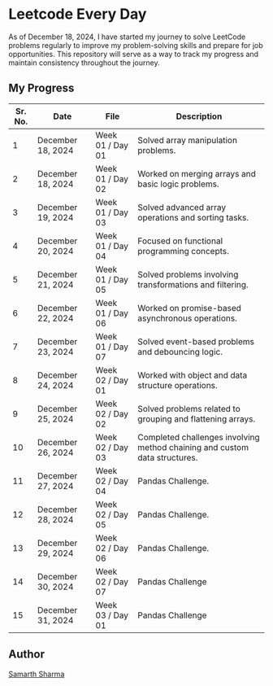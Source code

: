 # Leetcode Every Day

As of December 18, 2024, I have started my journey to solve LeetCode problems regularly to improve my problem-solving skills and prepare for job opportunities. This repository will serve as a way to track my progress and maintain consistency throughout the journey.

## My Progress

| Sr. No. | Date             | File                              | Description                                     |
|---------|------------------|-----------------------------------|------------------------------------------------|
| 1       | December 18, 2024 | Week 01 / Day 01                 | Solved array manipulation problems.            |
| 2       | December 18, 2024 | Week 01 / Day 02                 | Worked on merging arrays and basic logic problems. |
| 3       | December 19, 2024 | Week 01 / Day 03                 | Solved advanced array operations and sorting tasks. |
| 4       | December 20, 2024 | Week 01 / Day 04                 | Focused on functional programming concepts.    |
| 5       | December 21, 2024 | Week 01 / Day 05                 | Solved problems involving transformations and filtering. |
| 6       | December 22, 2024 | Week 01 / Day 06                 | Worked on promise-based asynchronous operations. |
| 7       | December 23, 2024 | Week 01 / Day 07                 | Solved event-based problems and debouncing logic. |
| 8       | December 24, 2024 | Week 02 / Day 01                 | Worked with object and data structure operations. |
| 9       | December 25, 2024 | Week 02 / Day 02                 | Solved problems related to grouping and flattening arrays. |
| 10      | December 26, 2024 | Week 02 / Day 03                 | Completed challenges involving method chaining and custom data structures. |
| 11      | December 27, 2024 | Week 02 / Day 04                 | Pandas Challenge.                |
| 12      | December 28, 2024 | Week 02 / Day 05                 | Pandas Challenge. |
| 13      | December 29, 2024 | Week 02 / Day 06                 | Pandas Challenge.  |
| 14      | December 30, 2024 | Week 02 / Day 07                 | Pandas Challenge  |
| 15      | December 31, 2024 | Week 03 / Day 01                 | Pandas Challenge |


## Author

[Samarth Sharma](https://github.com/samartho4)
